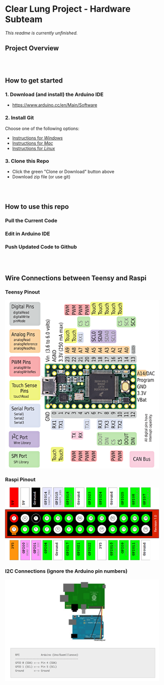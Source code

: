 # Clear Lung Project - Hardware Subteam
*This readme is currently unfinished.*
<br>
## Project Overview

<br><br>
## How to get started
### 1. Download (and install) the Arduino IDE
- https://www.arduino.cc/en/Main/Software
### 2. Install Git
Choose one of the following options:
- [Instructions for *Windows*](https://gist.github.com/derhuerst/1b15ff4652a867391f03#file-linux-md)
- [Instructions for *Mac*](https://gist.github.com/derhuerst/1b15ff4652a867391f03#file-mac-md)
- [Instructions for *Linux*](https://gist.github.com/derhuerst/1b15ff4652a867391f03#file-linux-md)
### 3. Clone this Repo
- Click the green "Clone or Download" button above
- Download zip file (or use git)

<br><br>
## How to use this repo
### Pull the Current Code

### Edit in Arduino IDE

### Push Updated Code to Github


<br><br>
## Wire Connections between Teensy and Raspi
### Teensy Pinout
![Teensy Pinout](https://github.com/jtcostello/ClearLungProject-Hardware/blob/master/ReferenceDocs/teensy3.2pinout.png)
### Raspi Pinout
![Raspi Pinout](https://github.com/jtcostello/ClearLungProject-Hardware/blob/master/ReferenceDocs/raspiGPIOpinout.png)
### I2C Connections (ignore the Arduino pin numbers)
![I2C Setup](https://github.com/jtcostello/ClearLungProject-Hardware/blob/master/ReferenceDocs/teensy_raspi_connections.png)


